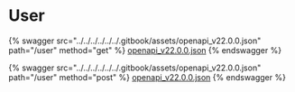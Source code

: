 # User

{% swagger src="../../../../../../.gitbook/assets/openapi_v22.0.0.json" path="/user" method="get" %}
[openapi_v22.0.0.json](../../../../../../.gitbook/assets/openapi_v22.0.0.json)
{% endswagger %}

{% swagger src="../../../../../../.gitbook/assets/openapi_v22.0.0.json" path="/user" method="post" %}
[openapi_v22.0.0.json](../../../../../../.gitbook/assets/openapi_v22.0.0.json)
{% endswagger %}
